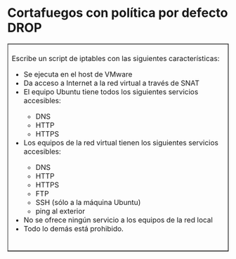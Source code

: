 # Cortafuegos con política por defecto DROP
<table width="100%" border="1" style="text-align: left; margin-left: 0px; margin-right: 0px;"><tbody> 
  <tr> 
    <td width="100%" valign="top"><br />Escribe un script de iptables con las siguientes características:<br /> 
      <ul> 
        <li>Se ejecuta en el host de VMware</li> 
        <li>Da acceso a Internet a la red virtual a través de SNAT</li> 
        <li>El equipo Ubuntu tiene todos los siguientes servicios accesibles:</li> 
        <ul> 
          <li>DNS</li> 
          <li>HTTP</li> 
          <li>HTTPS</li> 
        </ul> 
        <li>Los equipos de la red virtual tienen los siguientes servicios accesibles:</li> 
        <ul> 
          <li>DNS<br /></li> 
          <li>HTTP</li> 
          <li>HTTPS</li> 
          <li>FTP</li> 
          <li>SSH (sólo a la máquina Ubuntu)</li> 
          <li>ping al exterior<br /></li> 
        </ul> 
        <li>No se ofrece ningún servicio a los equipos de la red local</li> 
        <li>Todo lo demás está prohibido.<br /></li> 
      </ul><br /> 
    </td> 
  </tr></tbody> 
</table>

